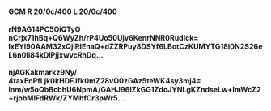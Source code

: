 #### GCM R 20/0c/400 L 20/0c/400
**rN9AG14PC5OiQTyO**<br/>**nCrjx71hBq+Q6WyZh/rP4Uo50Ujv6KenrNNR0Rudick=**<br/>**lxEYl90AAM32xQjlRIEnaQ+dZZRPuy8DSYf6LBotCzKUMYTG18i0N2S26eL6n0li84kDlPjjxwvcRhDq...**<br/><br/>
**njAGKakmarkz9Ny/**<br/>**4taxEnPfLjk0kHDFJfk0mZ28vO0zGAz5teWK4sy3mj4=**<br/>**lnm/w5oQbBcbhU6NpmA/GAHJ96IZkGG1ZdoJYNLgKZndseLw+ImWcZ2+rjobMlFdRWk/ZYMhfCr3pWr5...**